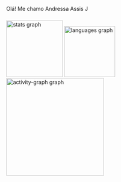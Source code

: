 <p align="left">Olá! Me chamo Andressa Assis J</p>

###

<div align="left">
  <img src="https://github-readme-stats.vercel.app/api?username=AndressaAssis&hide_title=false&hide_rank=false&show_icons=true&include_all_commits=true&count_private=true&disable_animations=false&theme=radical&locale=en&hide_border=false&order=1" height="150" alt="stats graph"  />
  <img src="https://github-readme-stats.vercel.app/api/top-langs?username=AndressaAssis&locale=en&hide_title=false&layout=compact&card_width=320&langs_count=5&theme=radical&hide_border=false&order=2" height="135" alt="languages graph"  />
  <img src="https://github-readme-activity-graph.vercel.app/graph?username=AndressaAssis&radius=16&theme=redical&area=true&order=5" height="259" alt="activity-graph graph"  />
</div>

###
